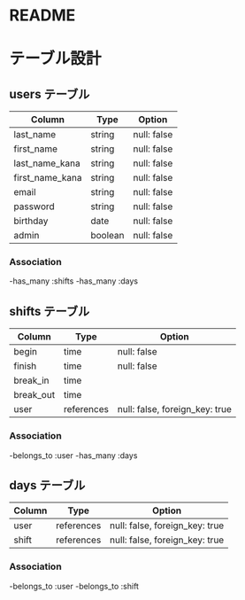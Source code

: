 # README



# テーブル設計

## users テーブル
| Column             | Type    | Option      |
| ------------------ | ------- | ----------- |
| last_name          | string  | null: false |
| first_name         | string  | null: false |
| last_name_kana     | string  | null: false |
| first_name_kana    | string  | null: false |
| email              | string  | null: false |
| password           | string  | null: false |
| birthday           | date    | null: false |
| admin              | boolean | null: false |

### Association

-has_many :shifts
-has_many :days


## shifts テーブル
| Column          | Type       | Option                         |
| --------------- | ---------- | ------------------------------ |
| begin           | time       | null: false                    |
| finish          | time       | null: false                    |
| break_in        | time       |                                |
| break_out       | time       |                                |
| user            | references | null: false, foreign_key: true | 

### Association

-belongs_to :user
-has_many   :days


## days テーブル
| Column        | Type       | Option                         |
| ------------- | ---------- | ------------------------------ |
| user          | references | null: false, foreign_key: true |
| shift         | references | null: false, foreign_key: true |

### Association

-belongs_to :user
-belongs_to :shift



